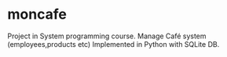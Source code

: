 # moncafe

Project in System programming course.
Manage Café system (employees,products etc)
Implemented in Python with SQLite DB.
